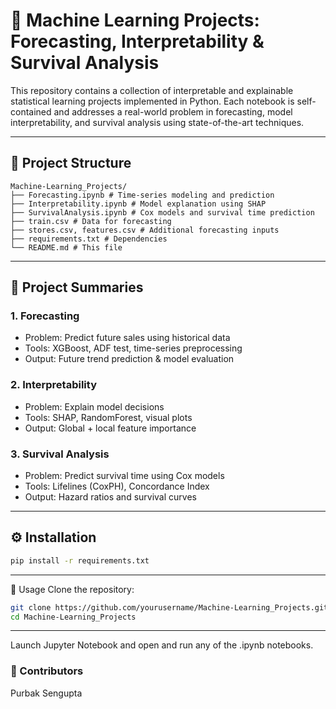 # 🧠 Machine Learning Projects: Forecasting, Interpretability & Survival Analysis

This repository contains a collection of interpretable and explainable statistical learning projects implemented in Python. Each notebook is self-contained and addresses a real-world problem in forecasting, model interpretability, and survival analysis using state-of-the-art techniques.

---

## 📂 Project Structure

```
Machine-Learning_Projects/
├── Forecasting.ipynb # Time-series modeling and prediction
├── Interpretability.ipynb # Model explanation using SHAP
├── SurvivalAnalysis.ipynb # Cox models and survival time prediction
├── train.csv # Data for forecasting
├── stores.csv, features.csv # Additional forecasting inputs
├── requirements.txt # Dependencies
└── README.md # This file
```

---

## 🔬 Project Summaries

### 1. Forecasting

- Problem: Predict future sales using historical data
- Tools: XGBoost, ADF test, time-series preprocessing
- Output: Future trend prediction & model evaluation

### 2. Interpretability

- Problem: Explain model decisions
- Tools: SHAP, RandomForest, visual plots
- Output: Global + local feature importance

### 3. Survival Analysis

- Problem: Predict survival time using Cox models
- Tools: Lifelines (CoxPH), Concordance Index
- Output: Hazard ratios and survival curves

---

## ⚙️ Installation

```bash
pip install -r requirements.txt
```

---

🧪 Usage
Clone the repository:

```bash
git clone https://github.com/yourusername/Machine-Learning_Projects.git
cd Machine-Learning_Projects
```

---

Launch Jupyter Notebook and open and run any of the .ipynb notebooks.

### 👥 Contributors
Purbak Sengupta
